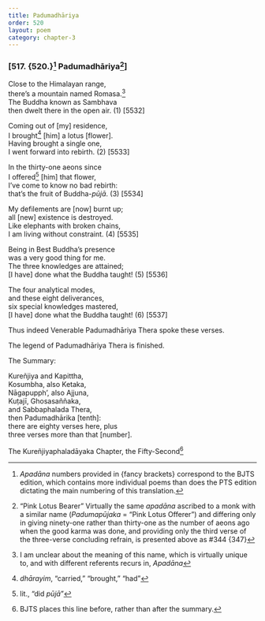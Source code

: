 ```yaml
---
title: Padumadhāriya
order: 520
layout: poem
category: chapter-3
---
```


### \[517. {520.}[^1] Padumadhāriya[^2]\]

Close to the Himalayan range,  
there’s a mountain named Romasa.[^3]  
The Buddha known as Sambhava  
then dwelt there in the open air. (1) \[5532\]

Coming out of \[my\] residence,  
I brought[^4] \[him\] a lotus \[flower\].  
Having brought a single one,  
I went forward into rebirth. (2) \[5533\]

In the thirty-one aeons since  
I offered[^5] \[him\] that flower,  
I’ve come to know no bad rebirth:  
that’s the fruit of Buddha-*pūjā*. (3) \[5534\]

My defilements are \[now\] burnt up;  
all \[new\] existence is destroyed.  
Like elephants with broken chains,  
I am living without constraint. (4) \[5535\]

Being in Best Buddha’s presence  
was a very good thing for me.  
The three knowledges are attained;  
\[I have\] done what the Buddha taught! (5) \[5536\]

The four analytical modes,  
and these eight deliverances,  
six special knowledges mastered,  
\[I have\] done what the Buddha taught! (6) \[5537\]

Thus indeed Venerable Padumadhāriya Thera spoke these verses.

The legend of Padumadhāriya Thera is finished.

The Summary:

Kureñjiya and Kapittha,  
Kosumbha, also Ketaka,  
Nāgapupph’, also Ajjuna,  
Kuṭajī, Ghosasaññaka,  
and Sabbaphalada Thera,  
then Padumadhārika \[tenth\]:  
there are eighty verses here, plus  
three verses more than that \[number\].

The Kureñjiyaphaladāyaka Chapter, the Fifty-Second[^6]

[^1]: *Apadāna* numbers provided in {fancy brackets} correspond to the BJTS edition, which contains more individual poems than does the PTS edition dictating the main numbering of this translation.

[^2]: “Pink Lotus Bearer” Virtually the same *apadāna* ascribed to a monk with a similar name (*Padumapūjaka* = “Pink Lotus Offerer”) and differing only in giving ninety-one rather than thirty-one as the number of aeons ago when the good karma was done, and providing only the third verse of the three-verse concluding refrain, is presented above as \#344 {347}

[^3]: I am unclear about the meaning of this name, which is virtually unique to, and with different referents recurs in, *Apadāna*

[^4]: *dhārayim*, “carried,” “brought,” “had”

[^5]: lit., “did *pūjā*”

[^6]: BJTS places this line before, rather than after the summary.

